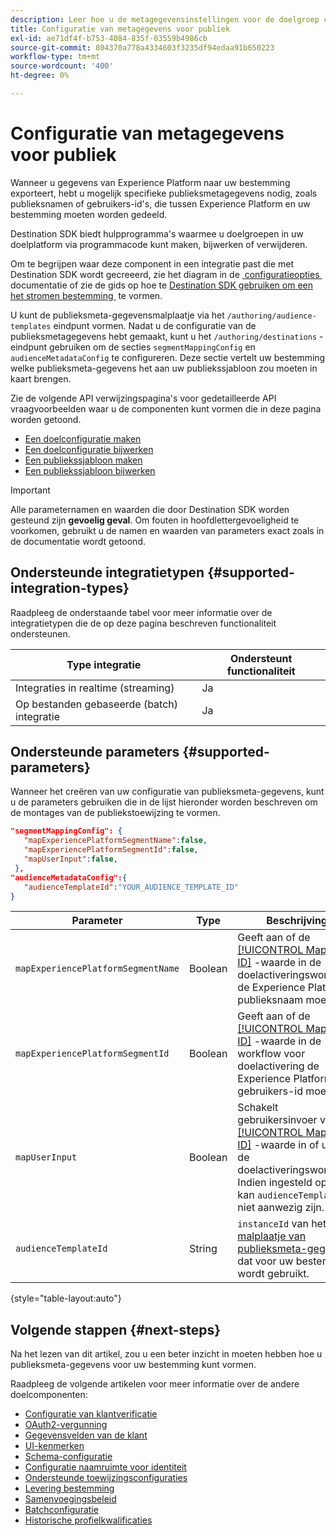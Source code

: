 ```yaml
---
description: Leer hoe u de metagegevensinstellingen voor de doelgroep configureert voor bestemmingen die zijn gemaakt met Destination SDK.
title: Configuratie van metagegevens voor publiek
exl-id: ae71df4f-b753-4084-835f-03559b4986cb
source-git-commit: 804370a778a4334603f3235df94edaa91b650223
workflow-type: tm+mt
source-wordcount: '400'
ht-degree: 0%

---
```


# Configuratie van metagegevens voor publiek

Wanneer u gegevens van Experience Platform naar uw bestemming exporteert, hebt u mogelijk specifieke publieksmetagegevens nodig, zoals publieksnamen of gebruikers-id&#39;s, die tussen Experience Platform en uw bestemming moeten worden gedeeld.

Destination SDK biedt hulpprogramma&#39;s waarmee u doelgroepen in uw doelplatform via programmacode kunt maken, bijwerken of verwijderen.

Om te begrijpen waar deze component in een integratie past die met Destination SDK wordt gecreeerd, zie het diagram in de [&#x200B; configuratieopties &#x200B;](../configuration-options.md) documentatie of zie de gids op hoe te [&#x200B; Destination SDK gebruiken om een het stromen bestemming &#x200B;](../../guides/configure-destination-instructions.md#create-destination-configuration) te vormen.

U kunt de publieksmeta-gegevensmalplaatje via het `/authoring/audience-templates` eindpunt vormen. Nadat u de configuratie van de publieksmetagegevens hebt gemaakt, kunt u het `/authoring/destinations` -eindpunt gebruiken om de secties `segmentMappingConfig` en `audienceMetadataConfig` te configureren. Deze sectie vertelt uw bestemming welke publieksmeta-gegevens het aan uw publiekssjabloon zou moeten in kaart brengen.

Zie de volgende API verwijzingspagina&#39;s voor gedetailleerde API vraagvoorbeelden waar u de componenten kunt vormen die in deze pagina worden getoond.

* [Een doelconfiguratie maken](../../authoring-api/destination-configuration/create-destination-configuration.md)
* [Een doelconfiguratie bijwerken](../../authoring-api/destination-configuration/update-destination-configuration.md)
* [Een publiekssjabloon maken](../../metadata-api/create-audience-template.md)
* [Een publiekssjabloon bijwerken](../../metadata-api/update-audience-template.md)

>[!IMPORTANT]
>
>Alle parameternamen en waarden die door Destination SDK worden gesteund zijn **gevoelig geval**. Om fouten in hoofdlettergevoeligheid te voorkomen, gebruikt u de namen en waarden van parameters exact zoals in de documentatie wordt getoond.

## Ondersteunde integratietypen {#supported-integration-types}

Raadpleeg de onderstaande tabel voor meer informatie over de integratietypen die de op deze pagina beschreven functionaliteit ondersteunen.

| Type integratie | Ondersteunt functionaliteit |
|---|---|
| Integraties in realtime (streaming) | Ja |
| Op bestanden gebaseerde (batch) integratie | Ja |

## Ondersteunde parameters {#supported-parameters}

Wanneer het creëren van uw configuratie van publieksmeta-gegevens, kunt u de parameters gebruiken die in de lijst hieronder worden beschreven om de montages van de publiekstoewijzing te vormen.

```json
"segmentMappingConfig": {
   "mapExperiencePlatformSegmentName":false,
   "mapExperiencePlatformSegmentId":false,
   "mapUserInput":false,
 },
"audienceMetadataConfig":{
   "audienceTemplateId":"YOUR_AUDIENCE_TEMPLATE_ID"
}
```

| Parameter | Type | Beschrijving |
|---------|----------|------|
| `mapExperiencePlatformSegmentName` | Boolean | Geeft aan of de [[!UICONTROL Mapping ID]](../../../ui/activate-segment-streaming-destinations.md#scheduling) -waarde in de doelactiveringsworkflow de Experience Platform-publieksnaam moet zijn. |
| `mapExperiencePlatformSegmentId` | Boolean | Geeft aan of de [[!UICONTROL Mapping ID]](../../../ui/activate-segment-streaming-destinations.md#scheduling) -waarde in de workflow voor doelactivering de Experience Platform-gebruikers-id moet zijn. |
| `mapUserInput` | Boolean | Schakelt gebruikersinvoer voor de [[!UICONTROL Mapping ID]](../../../ui/activate-segment-streaming-destinations.md#scheduling) -waarde in of uit in de doelactiveringsworkflow. Indien ingesteld op `true` , kan `audienceTemplateId` niet aanwezig zijn. |
| `audienceTemplateId` | String | `instanceId` van het [&#x200B; malplaatje van publieksmeta-gegevens &#x200B;](../../metadata-api/create-audience-template.md) dat voor uw bestemming wordt gebruikt. |

{style="table-layout:auto"}

## Volgende stappen {#next-steps}

Na het lezen van dit artikel, zou u een beter inzicht in moeten hebben hoe u publieksmeta-gegevens voor uw bestemming kunt vormen.

Raadpleeg de volgende artikelen voor meer informatie over de andere doelcomponenten:

* [Configuratie van klantverificatie](customer-authentication.md)
* [OAuth2-vergunning](oauth2-authorization.md)
* [Gegevensvelden van de klant](customer-data-fields.md)
* [UI-kenmerken](ui-attributes.md)
* [Schema-configuratie](schema-configuration.md)
* [Configuratie naamruimte voor identiteit](identity-namespace-configuration.md)
* [Ondersteunde toewijzingsconfiguraties](supported-mapping-configurations.md)
* [Levering bestemming](destination-delivery.md)
* [Samenvoegingsbeleid](aggregation-policy.md)
* [Batchconfiguratie](batch-configuration.md)
* [Historische profielkwalificaties](historical-profile-qualifications.md)
